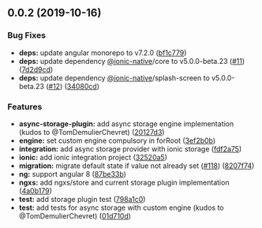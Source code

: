 ## 0.0.2 (2019-10-16)


### Bug Fixes

* **deps:** update angular monorepo to v7.2.0 ([bf1c779](https://github.com/ngxs-labs/async-storage-plugin/commit/bf1c779))
* **deps:** update dependency [@ionic-native](https://github.com/ionic-native)/core to v5.0.0-beta.23 ([#11](https://github.com/ngxs-labs/async-storage-plugin/issues/11)) ([7d2d9cd](https://github.com/ngxs-labs/async-storage-plugin/commit/7d2d9cd))
* **deps:** update dependency [@ionic-native](https://github.com/ionic-native)/splash-screen to v5.0.0-beta.23 ([#12](https://github.com/ngxs-labs/async-storage-plugin/issues/12)) ([34080cd](https://github.com/ngxs-labs/async-storage-plugin/commit/34080cd))


### Features

* **async-storage-plugin:** add async storage engine implementation (kudos to @TomDemulierChevret) ([20127d3](https://github.com/ngxs-labs/async-storage-plugin/commit/20127d3))
* **engine:** set custom engine compulsory in forRoot ([3ef2b0b](https://github.com/ngxs-labs/async-storage-plugin/commit/3ef2b0b))
* **integration:** add async storage provider with ionic storage ([fdf2a75](https://github.com/ngxs-labs/async-storage-plugin/commit/fdf2a75))
* **ionic:** add ionic integration project ([32520a5](https://github.com/ngxs-labs/async-storage-plugin/commit/32520a5))
* **migration:** migrate default state if value not already set ([#118](https://github.com/ngxs-labs/async-storage-plugin/issues/118)) ([8207f74](https://github.com/ngxs-labs/async-storage-plugin/commit/8207f74))
* **ng:** support angular 8 ([87be33b](https://github.com/ngxs-labs/async-storage-plugin/commit/87be33b))
* **ngxs:** add ngxs/store and current storage plugin implementation ([4a0b179](https://github.com/ngxs-labs/async-storage-plugin/commit/4a0b179))
* **test:** add storage plugin test ([798a1c0](https://github.com/ngxs-labs/async-storage-plugin/commit/798a1c0))
* **test:** add tests for async storage with custom engine (kudos to @TomDemulierChevret) ([01d710d](https://github.com/ngxs-labs/async-storage-plugin/commit/01d710d))



